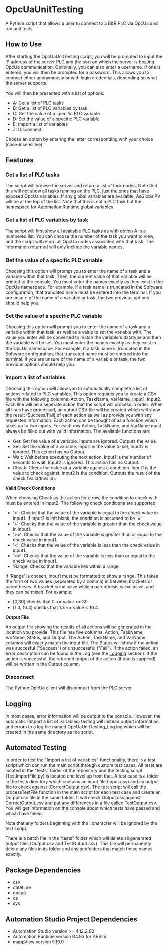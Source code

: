 # OpcUaUnitTesting
A Python script that allows a user to connect to a B&R PLC via OpcUa and run unit tests

## How to Use
After starting the OpcUaUnitTesting script, you will be prompted to input the IP address of the server PLC and the port on which the server is hosting OpcUa communication. Optionally, you can also enter a username. If one is entered, you will then be prompted for a password. This allows you to connect either anonymously or with login credentials, depending on what the server supports.

You will then be presented with a list of options:
- A: Get a list of PLC tasks 
- B: Get a list of PLC variables by task
- C: Get the value of a specific PLC variable
- D: Set the value of a specific PLC variable
- E: Import a list of variables
- Z: Disconnect

Choose an option by entering the letter corresponding with your choice (case-insensitive)

## Features
### Get a list of PLC tasks
The script will browse the server and return a list of task nodes. Note that this will not show all tasks running on the PLC, just the ones that have exposed OpcUa variables. If any global variables are available, AsGlobalPV will be at the top of the list. Note that this is not a PLC task but the namespace for Automation Runtime global variables

### Get a list of PLC variables by task
The script will first show all available PLC tasks as with option A in a numbered list. You can choose the number of the task you want to view, and the script will return all OpcUa nodes associated with that task. The information returned will only include the variable names.

### Get the value of a specific PLC variable
Choosing this option will prompt you to enter the name of a task and a variable within that task. Then, the current value of that variable will be printed to the console. You must enter the names exactly as they exist in the OpcUa namespace. For example, if a task name is truncated in the Software configuration, that truncated name must be entered into the terminal. If you are unsure of the name of a variable or task, the two previous options should help you.

### Set the value of a specific PLC variable
Choosing this option will prompt you to enter the name of a task and a variable within that task, as well as a value to set the variable with. The value you enter will be converted to match the variable's datatype and then the variable will be set. You must enter the names exactly as they exist in the OpcUa namespace. For example, if a task name is truncated in the Software configuration, that truncated name must be entered into the terminal. If you are unsure of the name of a variable or task, the two previous options should help you.

### Import a list of variables
Choosing this option will allow you to automatically complete a list of actions related to PLC variables. This option requires you to create a CSV file with the following columns: Action, TaskName, VarName, Input1, Input2. Each line will be a seperate action that the script will process in order. When all lines have processed, an output CSV file will be created which will show the result (Success/Fail) of each action as well as provide you with any requested information. Each action can be thought of as a function which takes up to two inputs. For each row Action, TaskName, and VarName must always be filled out with vaild information. The available functions are:
- Get: Get the value of a variable. Inputs are ignored. Outputs the value.
- Set: Set the value of a variable. Input1 is the value to set, Input2 is ignored. This action has no Output.
- Wait: Wait before executing the next action. Input1 is the number of seconds to wait, Input2 is ignored. This action has no Output.
- Check: Check the value of a variable against a condition. Input1 is the value to check against, Input2 is the condition. Outputs the result of the check (Valid/Invalid).

**Valid Check Conditions**

When choosing Check as the action for a row, the condition to check with must be entered in input2. The following check conditions are supported:
- '=': Checks that the value of the variable is equal to the check value in input1. If input2 is left blank, the condition is assumed to be '='
- '>': Checks that the value of the variable is greater than the check value in input1.
- '>=': Checks that the value of the variable is greater than or equal to the check value in input1.
- '<': Checks that the value of the variable is less than the check value in input1.
- '<=': Checks that the value of the variable is less than or equal to the check value in input1.
- 'Range' Checks that the variable lies within a range.

If 'Range' is chosen, Input1 must be formatted to show a range. This takes the form of two values (seperated by a comma) in between brackets or parentheses. A bracket is inclusive while a parenthesis is exclusive, and they can be mixed. For example:
- [0,30] checks that 0 <= value <= 30
- [1.3, 10.4) checks that 1.3 <= value < 10.4

**Output File**

An output file showing the results of all actions will be generated in the location you provide. This file has five columns: Action, TaskName, VarName, Status, and Output. The Action, TaskName, and VarName columns will exactly match the input file. The Status will show if the action was succesful ("Success") or unsuccessful ("Fail"). If the action failed, an error description can be found in the Log (see the [Logging](#logging) section). If the action is successful, the returned output of the action (if one is supplied) will be written in the Output column.

### Disconnect
The Python OpcUa client will disconnect from the PLC server.

## Logging
In most cases, error information will be output to the console. However, the automatic (Import a list of variables) testing will instead output information and errors to a log file named OpcUaUnitTesting_Log.log which will be created in the same directory as the script.

## Automated Testing
In order to test the "Import a list of variables" functionality, there is a test script which can run the main script through custom test cases. All tests are located in the "tests" folder of the repository and the testing script (TestImportFile.py) is located one level up from that. A test case is a folder in the tests directory which contains an input file (Input.csv) and an output file to check against (CorrectOutput.csv). The test script will call the processTestFile function in the main script for each test case and create an Output.csv file in the same folder. It will check Output.csv against CorrectOutput.csv and put any differences in a file called TestOutput.csv. You will get information on the console about which tests have passed and which have failed.

Note that any folders beginning with the ! character will be ignored by the test script. 

There is a batch file in the "tests" folder which will delete all generated output files (Output.csv and TestOutput.csv). This file will permanently delete any files in its folder and any subfolders that match these names exactly.

## Package Dependencies
- csv
- datetime
- opcua
- os
- sys

## Automation Studio Project Dependencies
- Automation Studio version >= 4.12.2.93
- Automation Runtime version B4.93 for ARSim
- mappView version 5.19.0
